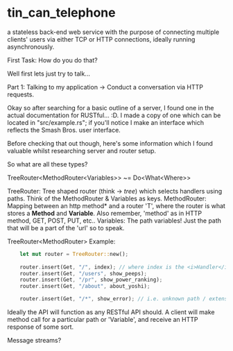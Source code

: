 tin_can_telephone
=================
a stateless back-end web service with the purpose of
                     connecting multiple clients' users via either TCP or HTTP
                     connections, ideally running asynchronously.

First Task: How do you do that?

Well first lets just try to talk...

Part 1: Talking to my application -> Conduct a conversation via HTTP requests.

Okay so after searching for a basic outline of a server, I found one in the 
    actual documentation for RUSTful... :D. I made a copy of one which can
    be located in "src/example.rs"; if you'll notice I make an interface which
    reflects the Smash Bros. user interface.

Before checking that out though, here's some information which I found
    valuable whilst researching server and router setup.

So what are all these types?

TreeRouter\<MethodRouter\<Variables>> ~= Do\<What\<Where>>

TreeRouter: 
    Tree shaped router (think -> <i>tree</i>) which selects handlers using
    paths. Think of the MethodRouter & Variables as keys.
MethodRouter:
    Mapping between an http method* and a router 'T', where the router is what
    stores a **Method** and **Variable**. Also remember, 'method'
    as in HTTP method, GET, POST, PUT, etc..
Variables:
    The path variables! Just the path that will be a part of the 'url' so
    to speak.

TreeRouter<MethodRouter<Variables>> Example:

~~~rust
    let mut router = TreeRouter::new();
    
    router.insert(Get, "/", index); // where index is the <i>Handler</i>
    router.insert(Get, "/users", show_peeps);
    router.insert(Get, "/pr", show_power_ranking);
    router.insert(Get, "/about", about_yoshi);

    router.insert(Get, "/*", show_error); // i.e. unknown path / extension...
~~~

Ideally the API will function as any RESTful API should. A client will make
  method call for a particular path or 'Variable', and receive an HTTP response
  of some sort.

Message streams?



